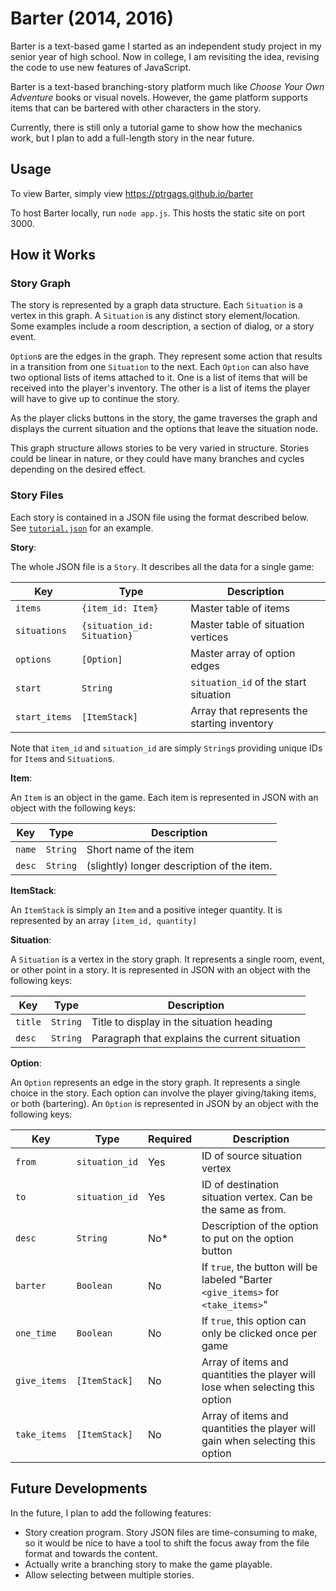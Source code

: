 # Barter (2014, 2016)

Barter is a text-based game I started as an independent study project in my
senior year of high school. Now in college, I am revisiting the idea, revising
the code to use new features of JavaScript.

Barter is a text-based branching-story platform much like
*Choose Your Own Adventure* books or visual novels. However, the game platform
supports items that can be bartered with other characters in the story.

Currently, there is still only a tutorial game to show how the mechanics work,
but I plan to add a full-length story in the near future.

## Usage

To view Barter, simply view https://ptrgags.github.io/barter

To host Barter locally, run `node app.js`. This hosts the static site
on port 3000.

## How it Works

### Story Graph

The story is represented by a graph data structure. Each `Situation` is a
vertex in this graph. A `Situation` is any distinct story element/location.
Some examples include a room description, a section of dialog, or a
story event.

`Option`s are the edges in the graph. They represent some action that
results in a transition from one `Situation` to the next. Each `Option`
can also have two optional lists of items attached to it. One is a list of items
that will be received into the player's inventory. The other is a list of
items the player will have to give up to continue the story.

As the player clicks buttons in the story, the game traverses the graph and
displays the current situation and the options that leave the situation node.

This graph structure allows stories to be very varied in structure. Stories
could be linear in nature, or they could have many branches and cycles depending
on the desired effect.

### Story Files

Each story is contained in a JSON file using the format described below. See
[`tutorial.json`](stories/tutorial.json) for an example.

**Story**:

The whole JSON file is a `Story`. It describes all the data for a single game:

| Key           | Type                        | Description |
|---------------|-----------------------------|-------------|
| `items`       | `{item_id: Item}`           | Master table of items |
| `situations`  | `{situation_id: Situation}` | Master table of situation vertices |
| `options`     | `[Option]`                  | Master array of option edges |
| `start`       | `String`                    | `situation_id` of the start situation |
| `start_items` | `[ItemStack]`               | Array that represents the starting inventory |

Note that `item_id` and `situation_id` are simply `String`s providing unique
IDs for `Item`s and `Situation`s.

**Item**:

An `Item` is an object in the game. Each item is represented in JSON with an
object with the following keys:

| Key | Type | Description |
|-----|------|-------------|
| `name` | `String` | Short name of the item |
| `desc` | `String` | (slightly) longer description of the item. |

**ItemStack**:

An `ItemStack` is simply an `Item` and a positive integer quantity. It is
represented by an array `[item_id, quantity]`

**Situation**:

A `Situation` is a vertex in the story graph. It represents a single room,
event, or other point in a story. It is represented in JSON with an object
with the following keys:

| Key     | Type     | Description |
|---------|----------|-------------|
| `title` | `String` | Title to display in the situation heading |
| `desc`  | `String` | Paragraph that explains the current situation |

**Option**:

An `Option` represents an edge in the story graph. It represents a single choice
in the story. Each option can involve the player giving/taking items, or both
(bartering). An `Option` is represented in JSON by an object with the following
keys:

| Key          | Type           | Required | Description |
|--------------|----------------|----------|-------------|
| `from`       | `situation_id` | Yes      | ID of source situation vertex |
| `to`         | `situation_id` | Yes      | ID of destination situation vertex. Can be the same as from. |
| `desc`       | `String`       | No*      | Description of the option to put on the option button |
| `barter`     | `Boolean`      | No       | If `true`, the button will be labeled "Barter `<give_items>` for `<take_items>`"
| `one_time`   | `Boolean`      | No       | If `true`, this option can only be clicked once per game |
| `give_items` | `[ItemStack]`  | No       | Array of items and quantities the player will lose when selecting this option |
| `take_items` | `[ItemStack]`  | No       | Array of items and quantities the player will gain when selecting this option |


## Future Developments

In the future, I plan to add the following features:

* Story creation program. Story JSON files are time-consuming to make, so it
    would be nice to have a tool to shift the focus away from the file format
    and towards the content.
* Actually write a branching story to make the game playable.
* Allow selecting between multiple stories.
